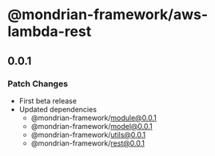 # @mondrian-framework/aws-lambda-rest

## 0.0.1

### Patch Changes

- First beta release
- Updated dependencies
  - @mondrian-framework/module@0.0.1
  - @mondrian-framework/model@0.0.1
  - @mondrian-framework/utils@0.0.1
  - @mondrian-framework/rest@0.0.1
